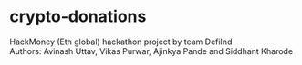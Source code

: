 # crypto-donations
HackMoney (Eth global) hackathon project by team DefiInd  
Authors: Avinash Uttav, Vikas Purwar, Ajinkya Pande and Siddhant Kharode
